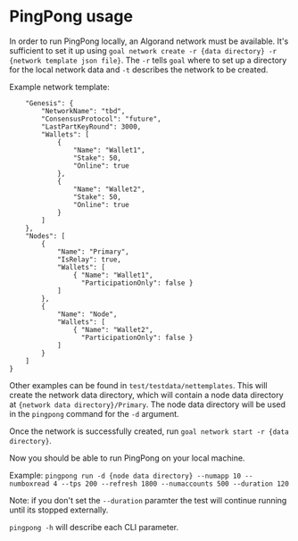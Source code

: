 # PingPong usage

In order to run PingPong locally, an Algorand network must be available. It's
sufficient to set it up using `goal network create -r {data directory} -r {network template json file}`.
The `-r` tells `goal` where to set up a directory for the local network data and `-t` describes the network
to be created.

Example network template:

```{
    "Genesis": {
        "NetworkName": "tbd",
        "ConsensusProtocol": "future",
        "LastPartKeyRound": 3000,
        "Wallets": [
            {
                "Name": "Wallet1",
                "Stake": 50,
                "Online": true
            },
            {
                "Name": "Wallet2",
                "Stake": 50,
                "Online": true
            }
        ]
    },
    "Nodes": [
        {
            "Name": "Primary",
            "IsRelay": true,
            "Wallets": [
                { "Name": "Wallet1",
                  "ParticipationOnly": false }
            ]
        },
        {
            "Name": "Node",
            "Wallets": [
                { "Name": "Wallet2",
                  "ParticipationOnly": false }
            ]
        }
    ]
}
```

Other examples can be found in `test/testdata/nettemplates`. This will create the network data directory,
which will contain a node data directory at `{network data directory}/Primary`. The node data directory will
be used in the `pingpong` command for the `-d` argument.

Once the network is successfully created, run `goal network start -r {data directory}`.

Now you should be able to run PingPong on your local machine.

Example:
`pingpong run -d {node data directory} --numapp 10 --numboxread 4 --tps 200 --refresh 1800 --numaccounts 500 --duration 120`

Note: if you don't set the `--duration` paramter the test will continue running until its stopped externally.

`pingpong -h` will describe each CLI parameter.
